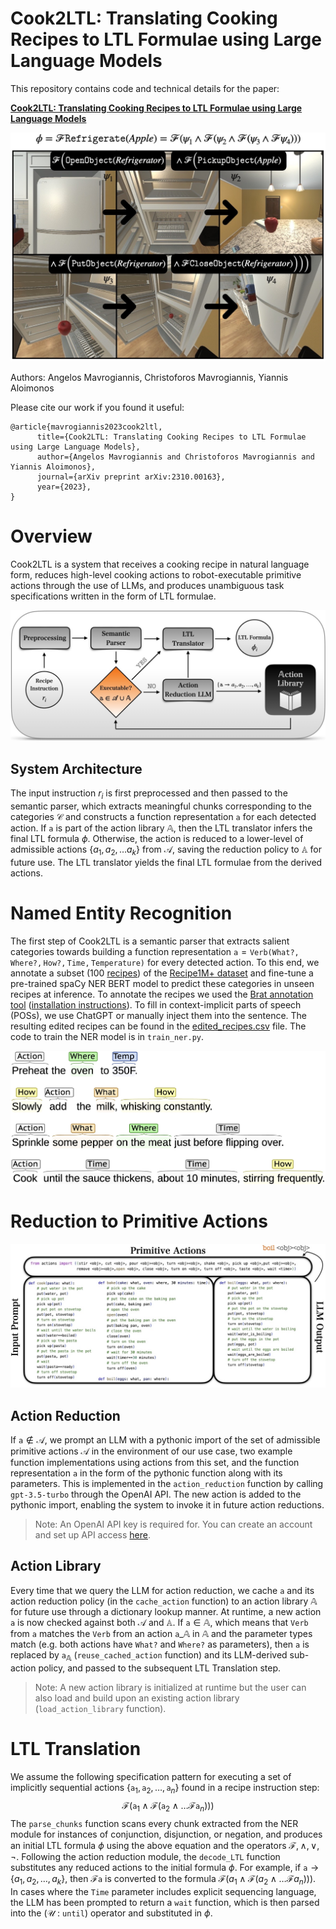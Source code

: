 # Cook2LTL: Translating Cooking Recipes to LTL Formulae using Large Language Models

This repository contains code and technical details for the paper:

**[Cook2LTL: Translating Cooking Recipes to LTL Formulae using Large Language Models](https://arxiv.org/abs/2310.00163)**
<p align="center">
  <img src="/images/cover.jpeg" alt="Cook2LTL Cover" />
</p>
Authors: Angelos Mavrogiannis, Christoforos Mavrogiannis, Yiannis Aloimonos

Please cite our work if you found it useful:
```
@article{mavrogiannis2023cook2ltl,
      title={Cook2LTL: Translating Cooking Recipes to LTL Formulae using Large Language Models}, 
      author={Angelos Mavrogiannis and Christoforos Mavrogiannis and Yiannis Aloimonos},
      journal={arXiv preprint arXiv:2310.00163},
      year={2023},
}
```
# Overview
Cook2LTL is a system that receives a cooking recipe in natural language form, reduces high-level cooking actions to robot-executable primitive actions through the use of LLMs, and produces unambiguous task specifications written in the form of LTL formulae.

<p align="center">
  <img src="/images/pipeline.jpeg" alt="Cook2LTL Pipeline" />
</p>

## System Architecture
The input instruction $r_i$ is first preprocessed and then passed to the semantic parser, which extracts meaningful chunks corresponding to the categories $\mathcal{C}$ and constructs a function representation $\mathtt{a}$ for each detected action. If $\mathtt{a}$ is part of the action library $\mathbb{A}$, then the LTL translator infers the final LTL formula $\phi$. Otherwise, the action is reduced to a lower-level of admissible actions $\{a_1,a_2,\dots a_k\}$ from $\mathcal{A}$, saving the reduction policy to $\mathbb{A}$ for future use. The LTL translator yields the final LTL formulae from the derived actions.


# Named Entity Recognition

The first step of Cook2LTL is a semantic parser that extracts salient categories towards building a function representation $\mathtt{a}=\mathtt{Verb(What?,Where?,How?,Time,Temperature)}$ for every detected action. To this end, we annotate a subset (100 [recipes](brat/recipes)) of the [Recipe1M+ dataset](http://pic2recipe.csail.mit.edu) and fine-tune a pre-trained spaCy NER BERT model to predict these categories in unseen recipes at inference. To annotate the recipes we used the [Brat annotation tool](https://brat.nlplab.org) ([installation instructions](https://brat.nlplab.org/installation.html)). To fill in context-implicit parts of speech (POSs), we use ChatGPT or manually inject them into the sentence. The resulting edited recipes can be found in the [edited_recipes.csv](edited_recipes.csv) file. The code to train the NER model is in `train_ner.py`.
<p align="center">
  <img src="/images/annotation.jpeg" alt="Annotated recipe steps" />
</p>

# Reduction to Primitive Actions
<p align="center">
  <img src="/images/action_reduction.jpeg" alt="LLM action reduction example" />
</p>

## Action Reduction
If $\mathtt{a}\notin\mathcal{A}$, we prompt an LLM with a pythonic import of the set of admissible primitive actions $\mathcal{A}$ in the environment of our use case, two example function implementations using actions from this set, and the function representation $\mathtt{a}$ in the form of the pythonic function along with its parameters. This is implemented in the `action_reduction` function by calling `gpt-3.5-turbo` through the OpenAI API. The new action is added to the pythonic import, enabling the system to invoke it in future action reductions.
> Note: An OpenAI API key is required for. You can create an account and set up API access [here](https://openai.com/blog/openai-api).

## Action Library
Every time that we query the LLM for action reduction, we cache $\mathtt{a}$ and its action reduction policy (in the `cache_action` function) to an action library $\mathbb{A}$ for future use through a dictionary lookup manner. At runtime, a new action $\mathtt{a}$ is now checked against both $\mathcal{A}$ and $\mathbb{A}$. If $\mathtt{a}\in\mathbb{A}$, which means that $\mathtt{Verb}$ from $\mathtt{a}$ matches the $\mathtt{Verb}$ from an action $\mathtt{a}\_\mathbb{A}$ in $\mathbb{A}$ and the parameter types match (e.g. both actions have $\mathtt{What?}$ and $\mathtt{Where?}$ as parameters), then $\mathtt{a}$ is replaced by $\mathtt{a}_\mathbb{A}$ (`reuse_cached_action` function) and its LLM-derived sub-action policy, and passed to the subsequent LTL Translation step.

>Note: A new action library is initialized at runtime but the user can also load and build upon an existing action library (`load_action_library` function).

# LTL Translation
We assume the following specification pattern for executing a set of implicitly sequential actions $\{\mathtt{a}_1,\mathtt{a}_2,\dots,\mathtt{a}_n\}$ found in a recipe instruction step:
$$\mathcal{F}(\mathtt{a}_1\wedge \mathcal{F}(\mathtt{a}_2\wedge\dots\mathcal{F}\mathtt{a}_n)))$$  The `parse_chunks` function scans every chunk extracted from the NER module for instances of conjunction, disjunction, or negation, and produces an initial LTL formula $\phi$ using the above equation and the operators $\mathcal{F},\wedge,\vee,\lnot$. Following the action reduction module, the `decode_LTL` function substitutes any reduced actions to the initial formula $\phi$. For example, if $\mathtt{a}\rightarrow\{a_1,a_2,\dots,a_k\}$, then $\mathcal{F}\mathtt{a}$ is converted to the formula $\mathcal{F}(a_1\wedge \mathcal{F}(a_2\wedge\dots\mathcal{F}a_n)))$. In cases where the $\mathtt{Time}$ parameter includes explicit sequencing language, the LLM has been prompted to return a $\mathtt{wait}$ function, which is then parsed into the ($\mathcal{U}$ : $\mathtt{until}$) operator and substituted in $\phi$.
